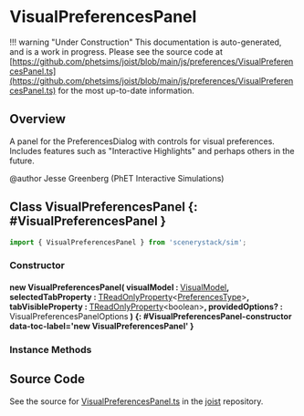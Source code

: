 # VisualPreferencesPanel

!!! warning "Under Construction"
    This documentation is auto-generated, and is a work in progress. Please see the source code at
    [https://github.com/phetsims/joist/blob/main/js/preferences/VisualPreferencesPanel.ts](https://github.com/phetsims/joist/blob/main/js/preferences/VisualPreferencesPanel.ts) for the most up-to-date information.

## Overview

A panel for the PreferencesDialog with controls for visual preferences. Includes features such as
"Interactive Highlights" and perhaps others in the future.

@author Jesse Greenberg (PhET Interactive Simulations)

## Class VisualPreferencesPanel {: #VisualPreferencesPanel }


```js
import { VisualPreferencesPanel } from 'scenerystack/sim';
```
### Constructor

#### new VisualPreferencesPanel( visualModel : <span style="font-weight: 400;">[VisualModel](../sim/PreferencesModel.md#VisualModel)</span>, selectedTabProperty : <span style="font-weight: 400;">[TReadOnlyProperty](../axon/TReadOnlyProperty.md)&lt;[PreferencesType](../joist/PreferencesType.md)&gt;</span>, tabVisibleProperty : <span style="font-weight: 400;">[TReadOnlyProperty](../axon/TReadOnlyProperty.md)&lt;<span style="color: hsla(calc(var(--md-hue) + 180deg),80%,40%,1);">boolean</span>&gt;</span>, providedOptions? : <span style="font-weight: 400;">VisualPreferencesPanelOptions</span> ) {: #VisualPreferencesPanel-constructor data-toc-label='new VisualPreferencesPanel' }

### Instance Methods





## Source Code

See the source for [VisualPreferencesPanel.ts](https://github.com/phetsims/joist/blob/main/js/preferences/VisualPreferencesPanel.ts) in the [joist](https://github.com/phetsims/joist) repository.
